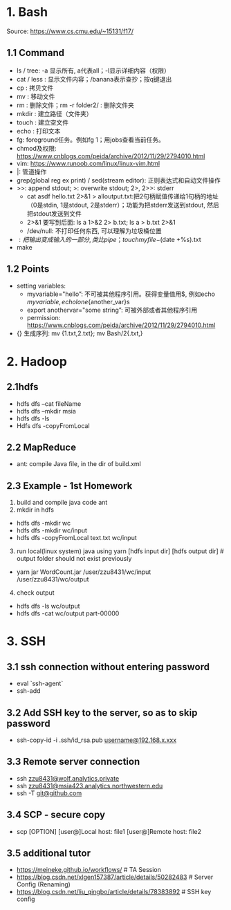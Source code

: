 # 1. Bash
Source: <https://www.cs.cmu.edu/~15131/f17/>

## 1.1 Command
* ls / tree: -a 显示所有, a代表all；-l显示详细内容（权限）
* cat / less <filename>: 显示文件内容；/banana表示查抄；按q键退出
* cp <source> <destination>: 拷贝文件
* mv <source> <destination>: 移动文件
* rm <filename>: 删除文件；rm -r folder2/ : 删除文件夹
* mkdir <directory>: 建立路径（文件夹）
* touch <file>: 建立空文件
* echo <text>: 打印文本
* fg: foreground任务。例如fg 1；用jobs查看当前任务。
* chmod及权限: <https://www.cnblogs.com/peida/archive/2012/11/29/2794010.html>
* vim: https://www.runoob.com/linux/linux-vim.html
* |: 管道操作
* grep(global reg ex print) / sed(stream editor): 正则表达式和自动文件操作
* &gt;&gt;: append stdout; >: overwrite stdout; 2>, 2>>: stderr
    - cat asdf hello.txt 2>&1 > alloutput.txt:把2句柄赋值传递给1句柄的地址（0是stdin, 1是stdout, 2是stderr）；功能为把stderr发送到stdout, 然后把stdout发送到文件
    - 2>&1 要写到后面: ls a 1>&2 2> b.txt; ls a > b.txt 2>&1
    - /dev/null: 不打印任何东西, 可以理解为垃圾桶位置
* $: 把输出变成输入的一部分, 类比pipe；touch myfile-$(date +%s).txt
* make

## 1.2 Points
* setting variables:
    - myvariable="hello”: 不可被其他程序引用。获得变量值用$, 例如echo $myvariable,  echo lone${another_var}s    
    - export anothervar="some string”: 可被外部或者其他程序引用
    - permission: <https://www.cnblogs.com/peida/archive/2012/11/29/2794010.html>
* {} 生成序列: mv {1.txt,2.txt}; mv Bash/2{.txt,}

# 2. Hadoop
## 2.1hdfs
* hdfs dfs –cat fileName
* hdfs dfs –mkdir msia
* hdfs dfs -ls
* Hdfs dfs -copyFromLocal <localdir> <serverdir>

## 2.2 MapReduce
* ant: compile Java file, in the dir of build.xml

## 2.3 Example - 1st Homework
1. build and compile java code
ant
2. mkdir in hdfs  
* hdfs dfs -mkdir wc   
* hdfs dfs -mkdir wc/input   
* hdfs dfs -copyFromLocal text.txt wc/input   
3. run local(linux system) java using yarn [hdfs input dir] [hdfs output dir]  # output folder should not exist previously   
* yarn jar WordCount.jar /user/zzu8431/wc/input /user/zzu8431/wc/output   
4. check output  
* hdfs dfs -ls wc/output  
* hdfs dfs -cat wc/output part-00000   

# 3. SSH
## 3.1 ssh connection without entering password
* eval \`ssh-agent\`  
* ssh-add 

## 3.2 Add SSH key to the server, so as to skip password
* ssh-copy-id -i .ssh/id_rsa.pub  username@192.168.x.xxx

## 3.3 Remote server connection
* ssh zzu8431@wolf.analytics.private
* ssh zzu8431@msia423.analytics.northwestern.edu
* ssh -T git@github.com

## 3.4 SCP - secure copy
* scp [OPTION] [user@]Local host: file1 [user@]Remote host: file2

## 3.5 additional tutor
* <https://meineke.github.io/workflows/>   # TA Session
* <https://blog.csdn.net/xlgen157387/article/details/50282483>   # Server Config (Renaming)
* <https://blog.csdn.net/liu_qingbo/article/details/78383892>   # SSH key config

